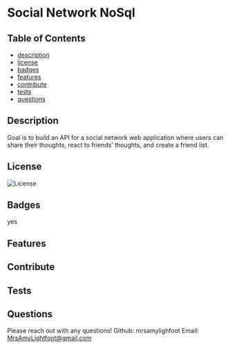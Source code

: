 # Social Network NoSql

## Table of Contents

- [description](#description)
- [license](#license)
- [badges](#badges)
- [features](#features)
- [contribute](#contribute)
- [tests](#tests)
- [questions](#questions)

## Description

Goal is to build an API for a social network web application where users can share their thoughts, react to friends’ thoughts, and create a friend list.

## License

![License](https://img.shields.io/badge/License-MIT-blue.svg)

## Badges

yes

## Features

## Contribute

## Tests

## Questions

Please reach out with any questions!
Github: mrsamylighfoot
Email: MrsAmyLightfoot@gmail.com
